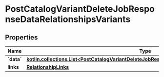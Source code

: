 
# PostCatalogVariantDeleteJobResponseDataRelationshipsVariants

## Properties
| Name | Type | Description | Notes |
| ------------ | ------------- | ------------- | ------------- |
| **&#x60;data&#x60;** | [**kotlin.collections.List&lt;PostCatalogVariantDeleteJobResponseDataRelationshipsVariantsDataInner&gt;**](PostCatalogVariantDeleteJobResponseDataRelationshipsVariantsDataInner.md) |  |  [optional] |
| **links** | [**RelationshipLinks**](RelationshipLinks.md) |  |  [optional] |




